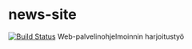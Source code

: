 # news-site
[![Build Status](https://travis-ci.org/Forbaya/news-site.svg?branch=master)](https://travis-ci.org/Forbaya/news-site)
Web-palvelinohjelmoinnin harjoitustyö
